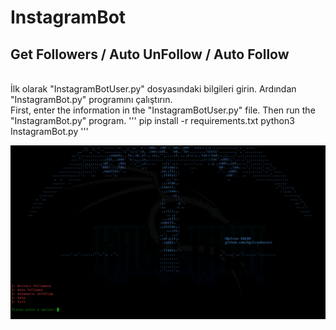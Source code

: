 # InstagramBot
## Get Followers / Auto UnFollow / Auto Follow
<br> İlk olarak "InstagramBotUser.py" dosyasındaki bilgileri girin. Ardından "InstagramBot.py" programını çalıştırın.
<br> First, enter the information in the "InstagramBotUser.py" file. Then run the "InstagramBot.py" program.
''' 
pip install -r requirements.txt
python3 InstagramBot.py
'''

![Main](https://github.com/OgulcanKacarr/InstagramBot/blob/main/Images/main.png)
